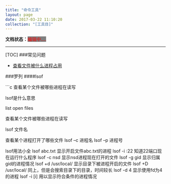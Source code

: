 ```yaml
---
title: "命令工具"
layout: page
date: 2017-03-22 11:10:20
collection: "[工具目]"
---
```

**文档状态：**<a style="color:red;background-color:gray">编辑中....</a>

---

[TOC]
###常见问题
- [查看文件被什么进程占用](#lsof)




###罗列
####lsof
<p id="lsof"></p>
```c
查看某个文件被哪些进程在读写

lsof是什么意思

list open files

查看某个文件被哪些进程在读写

lsof 文件名

查看某个进程打开了哪些文件
lsof –c 进程名
lsof –p 进程号

lsof用法小全
lsof abc.txt 显示开启文件abc.txt的进程
lsof -i :22 知道22端口现在运行什么程序
lsof -c nsd 显示nsd进程现在打开的文件
lsof -g gid 显示归属gid的进程情况
lsof +d /usr/local/ 显示目录下被进程开启的文件
lsof +D /usr/local/ 同上，但是会搜索目录下的目录，时间较长
lsof -d 4 显示使用fd为4的进程
lsof -i [i] 用以显示符合条件的进程情况
```
